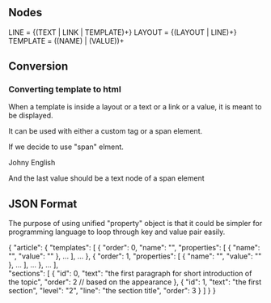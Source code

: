 #

## Nodes

LINE = {(TEXT | LINK | TEMPLATE)+}
LAYOUT = {(LAYOUT | LINE)+}
TEMPLATE = ((NAME) | (VALUE))+

## Conversion
### Converting template to html
When a template is inside a layout or a text or a link or a value, it is meant to be displayed. 

It can be used with either a custom tag or a span element.

If we decide to use "span" elment.

<span type="template" lang="en">Johny English</span>

And the last value should be a text node of a span element

## JSON Format

The purpose of using unified "property" object is that it could be simpler for programming language to loop through key and value pair easily. 

{
    "article": {
        "templates": [
            {
                "order": 0,
                "name": "",
                "properties": [
                    {
                        "name": "",
                        "value": ""
                    },
                    ...
                ],
                ...
            },
            {
                "order": 1,
                "properties": [
                    {
                        "name": "",
                        "value": ""
                    },
                    ...
                ],
                ...
            },
            ...
        ],        
        "sections": [
            {
                "id": 0,
                "text": "the first paragraph for short introduction of the topic",
                "order": 2 // based on the appearance
            },
            {
                "id": 1,
                "text": "the first section",
                "level": "2",
                "line": "the section title",
                "order": 3
            }
        ]
    }
}